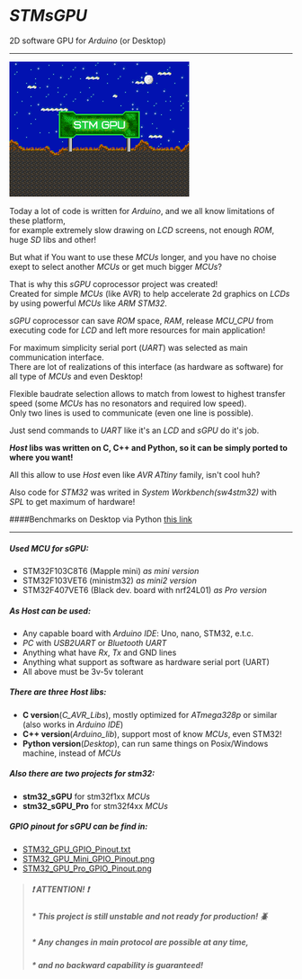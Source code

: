 # *STMsGPU*
2D software GPU for *Arduino* (or Desktop)
***
![Logo ](pics/logoGPU.png "Logo")

Today a lot of code is written for *Arduino*, and we all know limitations of these platform,  
for example extremely slow drawing on *LCD* screens, not enough *ROM*, huge *SD* libs and other!

But what if You want to use these *MCUs* longer, and you have no choise exept to select another *MCUs* or get much bigger *MCUs*?

That is why this *sGPU* coprocessor project was created!  
Created for simple *MCUs* (like AVR) to help accelerate 2d graphics on *LCDs*  
by using powerful *MCUs* like *ARM STM32*.

*sGPU* coprocessor can save *ROM* space, *RAM*, release *MCU_CPU* from executing code for *LCD* and left more resources for main application!

For maximum simplicity serial port (*UART*) was selected as main communication interface.  
There are lot of realizations of this interface (as hardware as software) for all type of *MCUs* and even Desktop!

Flexible baudrate selection allows to match from lowest to highest transfer speed (some *MCUs* has no resonators and required low speed).  
Only two lines is used to communicate (even one line is possible).

Just send commands to *UART* like it's an *LCD* and *sGPU* do it's job.

***Host* libs was written on C, C++ and Python, so it can be simply ported to where you want!**

All this allow to use *Host* even like *AVR ATtiny* family, isn't cool huh?

Also code for *STM32* was writed in *System Workbench(sw4stm32)* with *SPL* to get maximum of hardware!

####Benchmarks on Desktop via Python [this link](https://github.com/Bismuth208/STMGPU/tree/master/Host%20Libs/Desktop "Go, check it!")

***
##### Used *MCU* for *sGPU*:
  * STM32F103C8T6 (Mapple mini) *as mini version*
  * STM32F103VET6 (ministm32) *as mini2 version*
  * STM32F407VET6 (Black dev. board with nrf24L01) *as Pro version*
  
##### As *Host* can be used:
  * Any capable board with *Arduino IDE*: Uno, nano, STM32, e.t.c.
  * *PC* with *USB2UART* or *Bluetooth UART*
  * Anything what have *Rx*, *Tx* and GND lines
  * Anything what support as software as hardware serial port (UART)
  * All above must be 3v-5v tolerant

##### There are three *Host* libs:
  * **C version**(*C_AVR_Libs*), mostly optimized for *ATmega328p* or similar (also works in *Arduino IDE*)
  * **C++ version**(*Arduino_lib*), support most of know *MCUs*, even STM32!
  * **Python version**(*Desktop*), can run same things on Posix/Windows machine, instead of *MCUs*

##### Also there are two projects for stm32:
  * **stm32_sGPU** for stm32f1xx *MCUs*
  * **stm32_sGPU_Pro** for stm32f4xx *MCUs*
  
##### *GPIO* pinout for *sGPU* can be find in:
  * [STM32_GPU_GPIO_Pinout.txt](/STM32_Project/STM32_GPU_GPIO_Pinout.txt)
  * [STM32_GPU_Mini_GPIO_Pinout.png](/STM32_Project/STM32F103C8T6_pinout.png)
  * [STM32_GPU_Pro_GPIO_Pinout.png](/STM32_Project/STM32F407VET6_pinout.png)


> ##### :exclamation: ATTENTION! :exclamation:
> ##### * This project is still unstable and not ready for production! :beetle:
> ##### * Any changes in main protocol are possible at any time,
> ##### * and no backward capability is guaranteed!
